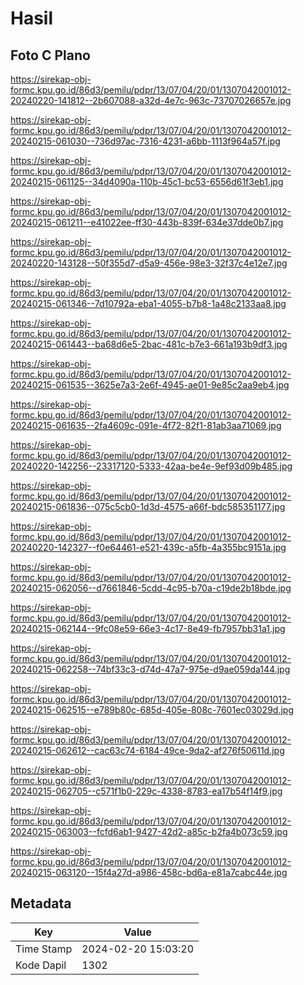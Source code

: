 # Hasil

## Foto C Plano

https://sirekap-obj-formc.kpu.go.id/86d3/pemilu/pdpr/13/07/04/20/01/1307042001012-20240220-141812--2b607088-a32d-4e7c-963c-73707026657e.jpg

https://sirekap-obj-formc.kpu.go.id/86d3/pemilu/pdpr/13/07/04/20/01/1307042001012-20240215-061030--736d97ac-7316-4231-a6bb-1113f964a57f.jpg

https://sirekap-obj-formc.kpu.go.id/86d3/pemilu/pdpr/13/07/04/20/01/1307042001012-20240215-061125--34d4090a-110b-45c1-bc53-6556d61f3eb1.jpg

https://sirekap-obj-formc.kpu.go.id/86d3/pemilu/pdpr/13/07/04/20/01/1307042001012-20240215-061211--e41022ee-ff30-443b-839f-634e37dde0b7.jpg

https://sirekap-obj-formc.kpu.go.id/86d3/pemilu/pdpr/13/07/04/20/01/1307042001012-20240220-143128--50f355d7-d5a9-456e-98e3-32f37c4e12e7.jpg

https://sirekap-obj-formc.kpu.go.id/86d3/pemilu/pdpr/13/07/04/20/01/1307042001012-20240215-061346--7d10792a-eba1-4055-b7b8-1a48c2133aa8.jpg

https://sirekap-obj-formc.kpu.go.id/86d3/pemilu/pdpr/13/07/04/20/01/1307042001012-20240215-061443--ba68d6e5-2bac-481c-b7e3-661a193b9df3.jpg

https://sirekap-obj-formc.kpu.go.id/86d3/pemilu/pdpr/13/07/04/20/01/1307042001012-20240215-061535--3625e7a3-2e6f-4945-ae01-9e85c2aa9eb4.jpg

https://sirekap-obj-formc.kpu.go.id/86d3/pemilu/pdpr/13/07/04/20/01/1307042001012-20240215-061635--2fa4609c-091e-4f72-82f1-81ab3aa71069.jpg

https://sirekap-obj-formc.kpu.go.id/86d3/pemilu/pdpr/13/07/04/20/01/1307042001012-20240220-142256--23317120-5333-42aa-be4e-9ef93d09b485.jpg

https://sirekap-obj-formc.kpu.go.id/86d3/pemilu/pdpr/13/07/04/20/01/1307042001012-20240215-061836--075c5cb0-1d3d-4575-a66f-bdc585351177.jpg

https://sirekap-obj-formc.kpu.go.id/86d3/pemilu/pdpr/13/07/04/20/01/1307042001012-20240220-142327--f0e64461-e521-439c-a5fb-4a355bc9151a.jpg

https://sirekap-obj-formc.kpu.go.id/86d3/pemilu/pdpr/13/07/04/20/01/1307042001012-20240215-062056--d7661846-5cdd-4c95-b70a-c19de2b18bde.jpg

https://sirekap-obj-formc.kpu.go.id/86d3/pemilu/pdpr/13/07/04/20/01/1307042001012-20240215-062144--9fc08e59-66e3-4c17-8e49-fb7957bb31a1.jpg

https://sirekap-obj-formc.kpu.go.id/86d3/pemilu/pdpr/13/07/04/20/01/1307042001012-20240215-062258--74bf33c3-d74d-47a7-975e-d9ae059da144.jpg

https://sirekap-obj-formc.kpu.go.id/86d3/pemilu/pdpr/13/07/04/20/01/1307042001012-20240215-062515--e789b80c-685d-405e-808c-7601ec03029d.jpg

https://sirekap-obj-formc.kpu.go.id/86d3/pemilu/pdpr/13/07/04/20/01/1307042001012-20240215-062612--cac63c74-6184-49ce-9da2-af276f50611d.jpg

https://sirekap-obj-formc.kpu.go.id/86d3/pemilu/pdpr/13/07/04/20/01/1307042001012-20240215-062705--c571f1b0-229c-4338-8783-ea17b54f14f9.jpg

https://sirekap-obj-formc.kpu.go.id/86d3/pemilu/pdpr/13/07/04/20/01/1307042001012-20240215-063003--fcfd6ab1-9427-42d2-a85c-b2fa4b073c59.jpg

https://sirekap-obj-formc.kpu.go.id/86d3/pemilu/pdpr/13/07/04/20/01/1307042001012-20240215-063120--15f4a27d-a986-458c-bd6a-e81a7cabc44e.jpg


## Metadata

| Key        | Value               |
| ---------- | ------------------- |
| Time Stamp | 2024-02-20 15:03:20 |
| Kode Dapil | 1302                |



